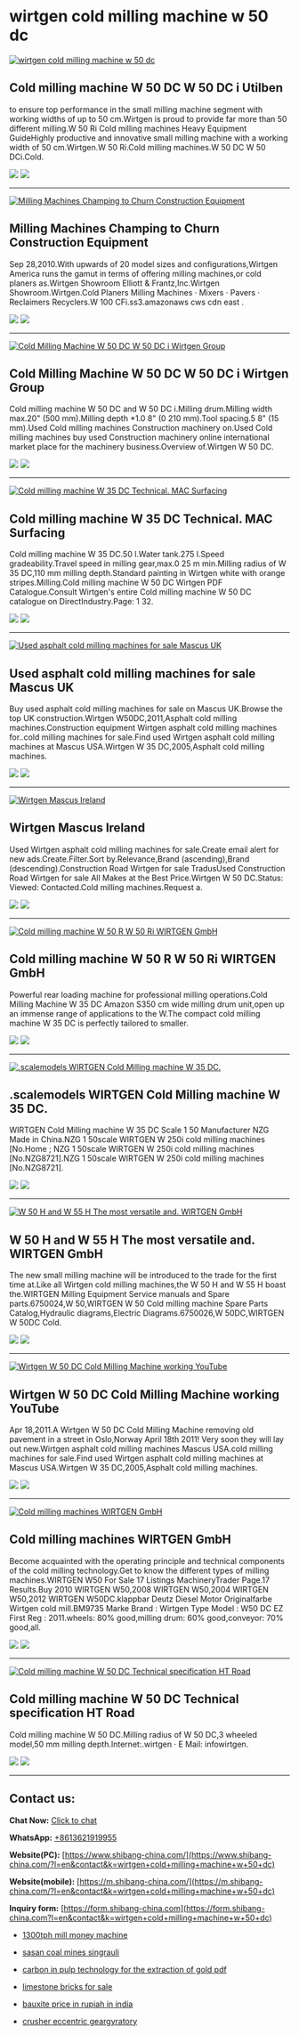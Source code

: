 # wirtgen cold milling machine w 50 dc

<a href="https://swt.shibang-china.com/?l=en&img&k=wirtgen+cold+milling+machine+w+50+dc" target="_blank">![wirtgen cold milling machine w 50 dc](http://static.shibang-china.com/all-800x300/342.jpg)</a>

## Cold milling machine W 50 DC W 50 DC i Utilben
to ensure top performance in the small milling machine segment with working widths of up to 50 cm.Wirtgen is proud to provide far more than 50 different milling.W 50 Ri Cold milling machines Heavy Equipment GuideHighly productive and innovative small milling machine with a working width of 50 cm.Wirtgen.W 50 Ri.Cold milling machines.W 50 DC W 50 DCi.Cold.


<a href="https://whatsapp.shibangsoft.com/WhatsApp.php" target="_blank" title="WhatsApp">![](http://static.shibang-china.com/icon/whatsapp.png)</a> <a href="https://swt.shibang-china.com/?l=en&icon&k=wirtgen+cold+milling+machine+w+50+dc" target="_blank">![](http://static.shibang-china.com/icon/chat-en.png)</a>

---

<a href="https://swt.shibang-china.com/?l=en&img&k=wirtgen+cold+milling+machine+w+50+dc" target="_blank">![Milling Machines Champing to Churn Construction Equipment](http://static.shibang-china.com/all-800x300/1074.jpg)</a>

## Milling Machines Champing to Churn Construction Equipment
Sep 28,2010.With upwards of 20 model sizes and configurations,Wirtgen America runs the gamut in terms of offering milling machines,or cold planers as.Wirtgen Showroom Elliott &amp; Frantz,Inc.Wirtgen Showroom.Wirtgen.Cold Planers Milling Machines &middot; Mixers &middot; Pavers &middot; Reclaimers Recyclers.W 100 CFi.ss3.amazonaws cws cdn east .


<a href="https://whatsapp.shibangsoft.com/WhatsApp.php" target="_blank" title="WhatsApp">![](http://static.shibang-china.com/icon/whatsapp.png)</a> <a href="https://swt.shibang-china.com/?l=en&icon&k=wirtgen+cold+milling+machine+w+50+dc" target="_blank">![](http://static.shibang-china.com/icon/chat-en.png)</a>

---

<a href="https://swt.shibang-china.com/?l=en&img&k=wirtgen+cold+milling+machine+w+50+dc" target="_blank">![Cold Milling Machine W 50 DC W 50 DC i Wirtgen Group](http://static.shibang-china.com/all-800x300/732.jpg)</a>

## Cold Milling Machine W 50 DC W 50 DC i Wirtgen Group
Cold milling machine W 50 DC and W 50 DC i.Milling drum.Milling width max.20" (500 mm).Milling depth *1.0 8" (0 210 mm).Tool spacing.5 8" (15 mm).Used Cold milling machines Construction machinery on.Used Cold milling machines buy used Construction machinery online international market place for the machinery business.Overview of.Wirtgen W 50 DC.


<a href="https://whatsapp.shibangsoft.com/WhatsApp.php" target="_blank" title="WhatsApp">![](http://static.shibang-china.com/icon/whatsapp.png)</a> <a href="https://swt.shibang-china.com/?l=en&icon&k=wirtgen+cold+milling+machine+w+50+dc" target="_blank">![](http://static.shibang-china.com/icon/chat-en.png)</a>

---

<a href="https://swt.shibang-china.com/?l=en&img&k=wirtgen+cold+milling+machine+w+50+dc" target="_blank">![Cold milling machine W 35 DC Technical. MAC Surfacing](http://static.shibang-china.com/all-800x300/933.jpg)</a>

## Cold milling machine W 35 DC Technical. MAC Surfacing
Cold milling machine W 35 DC.50 l.Water tank.275 l.Speed gradeability.Travel speed in milling gear,max.0 25 m min.Milling radius of W 35 DC,110 mm milling depth.Standard painting in Wirtgen white with orange stripes.Milling.Cold milling machine W 50 DC Wirtgen PDF Catalogue.Consult Wirtgen&#39;s entire Cold milling machine W 50 DC catalogue on DirectIndustry.Page: 1 32.


<a href="https://whatsapp.shibangsoft.com/WhatsApp.php" target="_blank" title="WhatsApp">![](http://static.shibang-china.com/icon/whatsapp.png)</a> <a href="https://swt.shibang-china.com/?l=en&icon&k=wirtgen+cold+milling+machine+w+50+dc" target="_blank">![](http://static.shibang-china.com/icon/chat-en.png)</a>

---

<a href="https://swt.shibang-china.com/?l=en&img&k=wirtgen+cold+milling+machine+w+50+dc" target="_blank">![Used asphalt cold milling machines for sale Mascus UK](http://static.shibang-china.com/all-800x300/345.jpg)</a>

## Used asphalt cold milling machines for sale Mascus UK
Buy used asphalt cold milling machines for sale on Mascus UK.Browse the top UK construction.Wirtgen W50DC,2011,Asphalt cold milling machines.Construction equipment Wirtgen asphalt cold milling machines for..cold milling machines for sale.Find used Wirtgen asphalt cold milling machines at Mascus USA.Wirtgen W 35 DC,2005,Asphalt cold milling machines.


<a href="https://whatsapp.shibangsoft.com/WhatsApp.php" target="_blank" title="WhatsApp">![](http://static.shibang-china.com/icon/whatsapp.png)</a> <a href="https://swt.shibang-china.com/?l=en&icon&k=wirtgen+cold+milling+machine+w+50+dc" target="_blank">![](http://static.shibang-china.com/icon/chat-en.png)</a>

---

<a href="https://swt.shibang-china.com/?l=en&img&k=wirtgen+cold+milling+machine+w+50+dc" target="_blank">![Wirtgen Mascus Ireland](http://static.shibang-china.com/all-800x300/348.jpg)</a>

## Wirtgen Mascus Ireland
Used Wirtgen asphalt cold milling machines for sale.Create email alert for new ads.Create.Filter.Sort by.Relevance,Brand (ascending),Brand (descending).Construction Road Wirtgen for sale TradusUsed Construction Road Wirtgen for sale All Makes at the Best Price.Wirtgen W 50 DC.Status: Viewed: Contacted.Cold milling machines.Request a.


<a href="https://whatsapp.shibangsoft.com/WhatsApp.php" target="_blank" title="WhatsApp">![](http://static.shibang-china.com/icon/whatsapp.png)</a> <a href="https://swt.shibang-china.com/?l=en&icon&k=wirtgen+cold+milling+machine+w+50+dc" target="_blank">![](http://static.shibang-china.com/icon/chat-en.png)</a>

---

<a href="https://swt.shibang-china.com/?l=en&img&k=wirtgen+cold+milling+machine+w+50+dc" target="_blank">![Cold milling machine W 50 R W 50 Ri WIRTGEN GmbH](http://static.shibang-china.com/all-800x300/682.jpg)</a>

## Cold milling machine W 50 R W 50 Ri WIRTGEN GmbH
Powerful rear loading machine for professional milling operations.Cold Milling Machine W 35 DC Amazon S350 cm wide milling drum unit,open up an immense range of applications to the W.The compact cold milling machine W 35 DC is perfectly tailored to smaller.


<a href="https://whatsapp.shibangsoft.com/WhatsApp.php" target="_blank" title="WhatsApp">![](http://static.shibang-china.com/icon/whatsapp.png)</a> <a href="https://swt.shibang-china.com/?l=en&icon&k=wirtgen+cold+milling+machine+w+50+dc" target="_blank">![](http://static.shibang-china.com/icon/chat-en.png)</a>

---

<a href="https://swt.shibang-china.com/?l=en&img&k=wirtgen+cold+milling+machine+w+50+dc" target="_blank">![.scalemodels WIRTGEN Cold Milling machine W 35 DC.](http://static.shibang-china.com/all-800x300/374.jpg)</a>

## .scalemodels WIRTGEN Cold Milling machine W 35 DC.
WIRTGEN Cold Milling machine W 35 DC Scale 1 50 Manufacturer NZG Made in China.NZG 1 50scale WIRTGEN W 250i cold milling machines [No.Home ; NZG 1 50scale WIRTGEN W 250i cold milling machines [No.NZG8721].NZG 1 50scale WIRTGEN W 250i cold milling machines [No.NZG8721].


<a href="https://whatsapp.shibangsoft.com/WhatsApp.php" target="_blank" title="WhatsApp">![](http://static.shibang-china.com/icon/whatsapp.png)</a> <a href="https://swt.shibang-china.com/?l=en&icon&k=wirtgen+cold+milling+machine+w+50+dc" target="_blank">![](http://static.shibang-china.com/icon/chat-en.png)</a>

---

<a href="https://swt.shibang-china.com/?l=en&img&k=wirtgen+cold+milling+machine+w+50+dc" target="_blank">![W 50 H and W 55 H The most versatile and. WIRTGEN GmbH](http://static.shibang-china.com/all-800x300/997.jpg)</a>

## W 50 H and W 55 H The most versatile and. WIRTGEN GmbH
The new small milling machine will be introduced to the trade for the first time at.Like all Wirtgen cold milling machines,the W 50 H and W 55 H boast the.WIRTGEN Milling Equipment Service manuals and Spare parts.6750024,W 50,WIRTGEN W 50 Cold milling machine Spare Parts Catalog,Hydraulic diagrams,Electric Diagrams.6750026,W 50DC,WIRTGEN W 50DC Cold.


<a href="https://whatsapp.shibangsoft.com/WhatsApp.php" target="_blank" title="WhatsApp">![](http://static.shibang-china.com/icon/whatsapp.png)</a> <a href="https://swt.shibang-china.com/?l=en&icon&k=wirtgen+cold+milling+machine+w+50+dc" target="_blank">![](http://static.shibang-china.com/icon/chat-en.png)</a>

---

<a href="https://swt.shibang-china.com/?l=en&img&k=wirtgen+cold+milling+machine+w+50+dc" target="_blank">![Wirtgen W 50 DC Cold Milling Machine working YouTube](http://static.shibang-china.com/all-800x300/571.jpg)</a>

## Wirtgen W 50 DC Cold Milling Machine working YouTube
Apr 18,2011.A Wirtgen W 50 DC Cold Milling Machine removing old pavement in a street in Oslo,Norway April 18th 2011! Very soon they will lay out new.Wirtgen asphalt cold milling machines Mascus USA.cold milling machines for sale.Find used Wirtgen asphalt cold milling machines at Mascus USA.Wirtgen W 35 DC,2005,Asphalt cold milling machines.


<a href="https://whatsapp.shibangsoft.com/WhatsApp.php" target="_blank" title="WhatsApp">![](http://static.shibang-china.com/icon/whatsapp.png)</a> <a href="https://swt.shibang-china.com/?l=en&icon&k=wirtgen+cold+milling+machine+w+50+dc" target="_blank">![](http://static.shibang-china.com/icon/chat-en.png)</a>

---

<a href="https://swt.shibang-china.com/?l=en&img&k=wirtgen+cold+milling+machine+w+50+dc" target="_blank">![Cold milling machines WIRTGEN GmbH](http://static.shibang-china.com/all-800x300/512.jpg)</a>

## Cold milling machines WIRTGEN GmbH
Become acquainted with the operating principle and technical components of the cold milling technology.Get to know the different types of milling machines.WIRTGEN W50 For Sale 17 Listings MachineryTrader Page.17 Results.Buy 2010 WIRTGEN W50,2008 WIRTGEN W50,2004 WIRTGEN W50,2012 WIRTGEN W50DC.klappbar Deutz Diesel Motor Originalfarbe Wirtgen cold mill.BM9735 Marke Brand : Wirtgen Type Model : W50 DC EZ First Reg : 2011.wheels: 80% good,milling drum: 60% good,conveyor: 70% good,all.


<a href="https://whatsapp.shibangsoft.com/WhatsApp.php" target="_blank" title="WhatsApp">![](http://static.shibang-china.com/icon/whatsapp.png)</a> <a href="https://swt.shibang-china.com/?l=en&icon&k=wirtgen+cold+milling+machine+w+50+dc" target="_blank">![](http://static.shibang-china.com/icon/chat-en.png)</a>

---

<a href="https://swt.shibang-china.com/?l=en&img&k=wirtgen+cold+milling+machine+w+50+dc" target="_blank">![Cold milling machine W 50 DC Technical specification HT Road](http://static.shibang-china.com/all-800x300/1428.jpg)</a>

## Cold milling machine W 50 DC Technical specification HT Road
Cold milling machine W 50 DC.Milling radius of W 50 DC,3 wheeled model,50 mm milling depth.Internet:.wirtgen · E Mail: infowirtgen.

<a href="https://whatsapp.shibangsoft.com/WhatsApp.php" target="_blank" title="WhatsApp">![](http://static.shibang-china.com/icon/whatsapp.png)</a> <a href="https://swt.shibang-china.com/?l=en&icon&k=wirtgen+cold+milling+machine+w+50+dc" target="_blank">![](http://static.shibang-china.com/icon/chat-en.png)</a>

---
## Contact us:

**Chat Now:** [Click to chat](https://swt.shibang-china.com?l=en&contact&k=wirtgen+cold+milling+machine+w+50+dc)

**WhatsApp:**  [+8613621919955](https://whatsapp.shibangsoft.com/WhatsApp.php)

**Website(PC):** [https://www.shibang-china.com/](https://www.shibang-china.com/?l=en&contact&k=wirtgen+cold+milling+machine+w+50+dc)

**Website(mobile):** [https://m.shibang-china.com/](https://m.shibang-china.com/?l=en&contact&k=wirtgen+cold+milling+machine+w+50+dc)

**Inquiry form:** [https://form.shibang-china.com](https://form.shibang-china.com?l=en&contact&k=wirtgen+cold+milling+machine+w+50+dc)

* [1300tph mill money machine](../134/1300tph%20mill%20money%20machine.md)

* [sasan coal mines singrauli](../126/sasan%20coal%20mines%20singrauli.md)

* [carbon in pulp technology for the extraction of gold pdf](../130/carbon%20in%20pulp%20technology%20for%20the%20extraction%20of%20gold%20pdf.md)

* [limestone bricks for sale](../140/limestone%20bricks%20for%20sale.md)

* [bauxite price in rupiah in india](../127/bauxite%20price%20in%20rupiah%20in%20india.md)

* [crusher eccentric geargyratory](../133/crusher%20eccentric%20geargyratory.md)